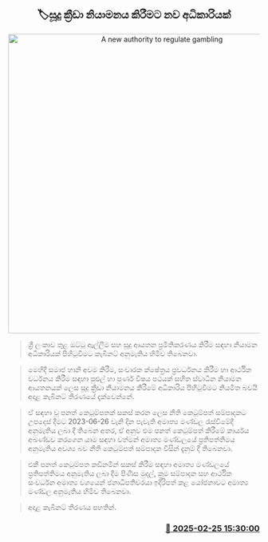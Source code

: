 <p align='center'><b><h2 align='center' title='A new authority to regulate gambling'>🏷සූදු ක්‍රීඩා නියාමනය කිරීමට නව අධිකාරියක්</h2></b></p>
<p align='center'><img src='https://helakuru.sgp1.cdn.digitaloceanspaces.com/esana/images/lib/casino[1].jpg' width='600' alt='A new authority to regulate gambling'></p>

> ශ්‍රී ලංකාව තුළ ඔට්ටු ඇල්ලීම සහ සූදු ආයතන ප්‍රමිතිකරණය කිරීම සඳහා නියාමන අධිකාරියක් පිහිටුවීමට කැබිනට් අනුමැතිය හිමිව තිබෙනවා.

> මෙහිදී සමාජ හානි අවම කිරීම, සංචාරක ක්ෂේත්‍රය ප්‍රවර්ධනය කිරීම හා ආර්ථික වර්ධනය කිරීම සඳහා පුළුල් හා පුර්ණ විෂය පථයක් සහිත ස්වාධීන නියාමන ආයතනයක් ලෙස සූදු ක්‍රීඩා නියාමනය කිරීමේ අධිකාරිය පිහිටුවීමට නියමිත බවයි අදාළ කැබිනට් තීරණයේ දැක්වෙන්නේ.

> ඒ සඳහා වූ පනත් කෙටුම්පතක් සකස් කරන ලෙස නීති කෙටුම්පත් සම්පාදකට උපදෙස් දීමට 2023-06-26 වැනි දින පැවැති අමාත්‍ය මණ්ඩල රැස්වීමේදී අනුමැතිය ලබා දී තිබෙන අතර, ඒ අනුව එම පනත් කෙටුම්පත් කිරීමේ කාර්යය අඛණ්ඩව කරගෙන යාම සඳහා වත්මන් අමාත්‍ය මණ්ඩලයේ ප්‍රතිපත්තිමය අනුමැතිය අවශ්‍ය බව නීති කෙටුම්පත් සම්පාදක විසින් දැනුම් දී තිබෙනවා.

> එකී පනත් කෙටුම්පත කඩිනමින් සකස් කිරීම සඳහා අමාත්‍ය මණ්ඩලයේ ප්‍රතිපත්තිමය අනුමැතිය ලබා දීම පිණිස මුදල්, ක්‍රම සම්පාදන සහ ආර්ථික සංවර්ධන අමාත්‍ය වශයෙන් ජනාධිපතිවරයා ඉදිරිපත් කළ යෝජනාවට අමාත්‍ය මණ්ඩල අනුමැතිය හිමිව තිබෙනවා.

> අදාළ කැබිනට් තීරණය පහතින්.  



<h3 align='right'><a href='https://www.helakuru.lk/esana/p/107805/'>📅 2025-02-25 15:30:00</a></h3>
